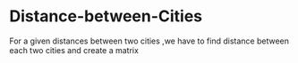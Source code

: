 # Distance-between-Cities
For a given distances between two cities ,we have to find distance between each two cities and create a matrix
